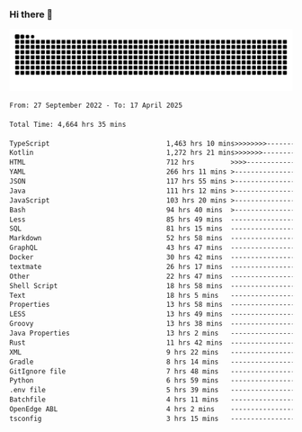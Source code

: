 ### Hi there 👋

<picture>
  <source media="(prefers-color-scheme: dark)" srcset="https://raw.githubusercontent.com/heyline/heyline/output/github-contribution-grid-snake-dark.svg">
  <source media="(prefers-color-scheme: light)" srcset="https://raw.githubusercontent.com/heyline/heyline/output/github-contribution-grid-snake.svg">
  <img alt="github contribution grid snake animation" src="https://raw.githubusercontent.com/heyline/heyline/output/github-contribution-grid-snake.svg">
</picture>

<!--START_SECTION:waka-->

```txt
From: 27 September 2022 - To: 17 April 2025

Total Time: 4,664 hrs 35 mins

TypeScript                             1,463 hrs 10 mins>>>>>>>>-----------------   31.37 %
Kotlin                                 1,272 hrs 21 mins>>>>>>>------------------   27.28 %
HTML                                   712 hrs         >>>>---------------------   15.26 %
YAML                                   266 hrs 11 mins >------------------------   05.71 %
JSON                                   117 hrs 55 mins >------------------------   02.53 %
Java                                   111 hrs 12 mins >------------------------   02.38 %
JavaScript                             103 hrs 20 mins >------------------------   02.22 %
Bash                                   94 hrs 40 mins  >------------------------   02.03 %
Less                                   85 hrs 49 mins  -------------------------   01.84 %
SQL                                    81 hrs 15 mins  -------------------------   01.74 %
Markdown                               52 hrs 58 mins  -------------------------   01.14 %
GraphQL                                43 hrs 47 mins  -------------------------   00.94 %
Docker                                 30 hrs 42 mins  -------------------------   00.66 %
textmate                               26 hrs 17 mins  -------------------------   00.56 %
Other                                  22 hrs 47 mins  -------------------------   00.49 %
Shell Script                           18 hrs 58 mins  -------------------------   00.41 %
Text                                   18 hrs 5 mins   -------------------------   00.39 %
Properties                             13 hrs 58 mins  -------------------------   00.30 %
LESS                                   13 hrs 49 mins  -------------------------   00.30 %
Groovy                                 13 hrs 38 mins  -------------------------   00.29 %
Java Properties                        13 hrs 2 mins   -------------------------   00.28 %
Rust                                   11 hrs 42 mins  -------------------------   00.25 %
XML                                    9 hrs 22 mins   -------------------------   00.20 %
Gradle                                 8 hrs 14 mins   -------------------------   00.18 %
GitIgnore file                         7 hrs 48 mins   -------------------------   00.17 %
Python                                 6 hrs 59 mins   -------------------------   00.15 %
.env file                              5 hrs 39 mins   -------------------------   00.12 %
Batchfile                              4 hrs 11 mins   -------------------------   00.09 %
OpenEdge ABL                           4 hrs 2 mins    -------------------------   00.09 %
tsconfig                               3 hrs 15 mins   -------------------------   00.07 %
```

<!--END_SECTION:waka-->

